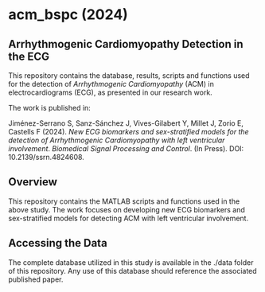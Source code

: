 # acm_bspc (2024)

## Arrhythmogenic Cardiomyopathy Detection in the ECG

This repository contains the database, results, scripts and functions used for the detection of *Arrhythmogenic Cardiomyopathy* (ACM) in electrocardiograms (ECG), as presented in our research work.

The work is published in:

Jiménez-Serrano S, Sanz-Sánchez J, Vives-Gilabert Y, Millet J, Zorio E, Castells F (2024). *New ECG biomarkers and sex-stratified models for the detection of Arrhythmogenic Cardiomyopathy with left ventricular involvement*. *Biomedical Signal Processing and Control*. (In Press). DOI: 10.2139/ssrn.4824608.


## Overview
This repository contains the MATLAB scripts and functions used in the above study. The work focuses on developing new ECG biomarkers and sex-stratified models for detecting ACM with left ventricular involvement.


## Accessing the Data
The complete database utilized in this study is available in the ./data folder of this repository. Any use of this database should reference the associated published paper.



